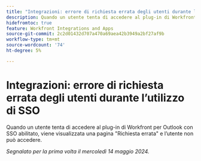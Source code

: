 ```yaml
---
title: "Integrazioni: errore di richiesta errata degli utenti durante l’utilizzo di SSO"
description: Quando un utente tenta di accedere al plug-in di Workfront per Outlook con SSO abilitato, viene visualizzata una pagina Richiesta errata e l’utente non può accedere.
hidefromtoc: true
feature: Workfront Integrations and Apps
source-git-commit: 2c2d01432d707a470a69aea42b3949a2bf27af9b
workflow-type: tm+mt
source-wordcount: '74'
ht-degree: 5%

---
```



# Integrazioni: errore di richiesta errata degli utenti durante l’utilizzo di SSO

Quando un utente tenta di accedere al plug-in di Workfront per Outlook con SSO abilitato, viene visualizzata una pagina &quot;Richiesta errata&quot; e l’utente non può accedere.

_Segnalato per la prima volta il mercoledì 14 maggio 2024._
